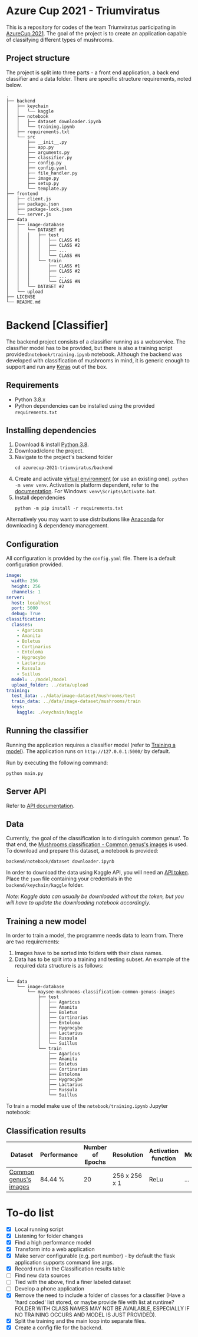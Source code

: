 # Azure Cup 2021 - Triumviratus

This is a repository for codes of the team Triumviratus participating in [AzureCup 2021](https://azurecup.cz/). The goal
of the project is to create an application capable of classifying different types of mushrooms.

## Project structure

The project is split into three parts - a front end application, a back end classifier and a data folder. There are
specific structure requirements, noted below.

```
.
├── backend
│   ├── keychain
│   │   └── kaggle
│   ├── notebook
│   │   ├── dataset downloader.ipynb
│   │   └── training.ipynb
│   ├── requirements.txt
│   └── src
│       ├── __init__.py
│       ├── app.py
│       ├── arguments.py
│       ├── classifier.py
│       ├── config.py
│       ├── config.yaml
│       ├── file_handler.py
│       ├── image.py
│       ├── setup.py
│       └── template.py
├── frontend
│   ├── client.js
│   ├── package.json
│   ├── package-lock.json
│   └── server.js
├── data
│   ├── image-database
│   │   └── DATASET #1
│   │   │   ├── test
│   │   │   │   ├── CLASS #1
│   │   │   │   ├── CLASS #2
│   │   │   │   ├── ...
│   │   │   │   └── CLASS #N
│   │   │   └── train
│   │   │       ├── CLASS #1
│   │   │       ├── CLASS #2
│   │   │       ├── ...
│   │   │       └── CLASS #N
│   │   └── DATASET #2
│   └── upload
├── LICENSE
└── README.md
```

# Backend [Classifier]

The backend project consists of a classifier running as a webservice. The classifier model has to be provided, but there
is also a training script provided:`notebook/training.ipynb` notebook. Although the backend was developed with classification of mushrooms in
mind, it is generic enough to support and run any [Keras](https://keras.io/) out of the box.

## Requirements

* Python 3.8.x
* Python dependencies can be installed using the provided `requirements.txt`

## Installing dependencies

1. Download & install [Python 3.8](https://www.python.org/downloads/).
1. Download/clone the project.
1. Navigate to the project's backend folder
    ```
    cd azurecup-2021-triumviratus/backend
    ```
1. Create and activate [virtual environment](https://docs.python.org/3/tutorial/venv.html) (or use an existing one).
   `python -m venv venv`. Activation is platform dependent, refer to
   the [documentation](https://docs.python.org/3/tutorial/venv.html#creating-virtual-environments). For
   Windows: `venv\Scripts\Activate.bat`.
1. Install dependencies
    ```
    python -m pip install -r requirements.txt
    ```

Alternatively you may want to use distributions like [Anaconda](https://www.anaconda.com/) for downloading & dependency
management.

## Configuration

All configuration is provided by the `config.yaml` file. There is a default configuration provided.

```yaml
image:
  width: 256
  height: 256
  channels: 1
server:
  host: localhost
  port: 5000
  debug: True
classification:
  classes:
    - Agaricus
    - Amanita
    - Boletus
    - Cortinarius
    - Entoloma
    - Hygrocybe
    - Lactarius
    - Russula
    - Suillus
  model: ../model/model
  upload_folder: ../data/upload
training:
  test_data: ../data/image-dataset/mushrooms/test
  train_data: ../data/image-dataset/mushrooms/train
  keys:
    kaggle: ./keychain/kaggle
```

## Running the classifier

Running the application requires a classifier model (refer to [Training a model](#Training-a-new-model)). The
application runs on `http://127.0.0.1:5000/` by default.

Run by executing the following command:

```
python main.py
```

## Server API

Refer to [API documentation](https://github.com/weirdwizardthomas/azurecup-2021-triumviratus/blob/main/apiary.apib).

## Data

Currently, the goal of the classification is to distinguish common genus'. To that end,
the [Mushrooms classification - Common genus's images](https://www.kaggle.com/maysee/mushrooms-classification-common-genuss-images)
is used. To download and prepare this dataset, a notebook is provided:

```
backend/notebook/dataset downloader.ipynb
```

In order to download the data using Kaggle API, you will need an [API token](https://www.kaggle.com/docs/api). Place
the `json` file containing your credentials in the `backend/keychain/kaggle`
folder.

*Note: Kaggle data can usually be downloaded without the token, but you will have to update the downloading notebook
accordingly.*

## Training a new model

In order to train a model, the programme needs data to learn from. There are two requirements:

1. Images have to be sorted into folders with their class names.
1. Data has to be split into a training and testing subset. An example of the required data structure is as follows:

```
.
└── data
    └── image-database
        └── maysee-mushrooms-classification-common-genuss-images
            ├── test
            │   ├── Agaricus
            │   ├── Amanita
            │   ├── Boletus
            │   ├── Cortinarius
            │   ├── Entoloma
            │   ├── Hygrocybe
            │   ├── Lactarius
            │   ├── Russula
            │   └── Suillus
            └── train
                ├── Agaricus
                ├── Amanita
                ├── Boletus
                ├── Cortinarius
                ├── Entoloma
                ├── Hygrocybe
                ├── Lactarius
                ├── Russula
                └── Suillus
```

To train a model make use of the `notebook/training.ipynb` Jupyter notebook:

## Classification results

| Dataset | Performance | Number of Epochs | Resolution | Activation function | Momentum | Batch size | Learn rate |
| ------- | ----------- | ---------------- | ---------- | ------------------- | -------- | ---------- | ---------- |
| [Common genus's images](https://www.kaggle.com/maysee/mushrooms-classification-common-genuss-images)        | 84.44 %     | 20               | 256 x 256 x 1 | ReLu                | ...      | 128        | ...        |


# To-do list
- [x] Local running script
- [x] Listening for folder changes
- [x] Find a high performance model
- [x] Transform into a web application
- [x] Make server configurable (e.g. port number) - by default the flask application supports command line args.  
- [x] Record runs in the Classification results table
- [ ] Find new data sources
- [ ] Tied with the above, find a finer labeled dataset
- [ ] Develop a phone application
- [x] Remove the need to include a folder of classes for a classifier (Have a 'hard coded' list stored, or maybe provide
  file with list at runtime? FOLDER WITH CLASS NAMES MAY NOT BE AVAILABLE, ESPECIALLY IF NO TRAINING OCCURS AND MODEL IS
  JUST PROVIDED).
- [x] Split the training and the main loop into separate files.
- [x] Create a config file for the backend.
